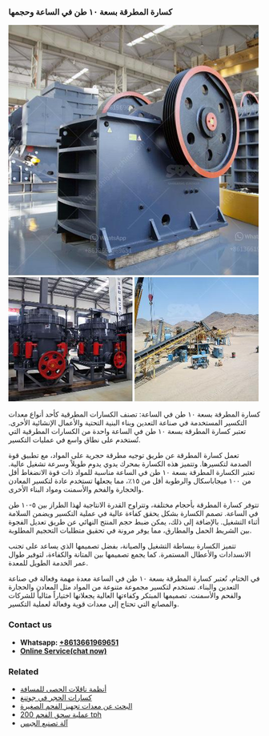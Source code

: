 <h3>كسارة المطرقة بسعة ١٠ طن في الساعة وحجمها</h3><img src='1701853105.jpg' alt=''><p>كسارة المطرقة بسعة ١٠ طن في الساعة: تصنف الكسارات المطرقية كأحد أنواع معدات التكسير المستخدمة في صناعة التعدين وبناء البنية التحتية والأعمال الإنشائية الأخرى. تعتبر كسارة المطرقة بسعة ١٠ طن في الساعة واحدة من الكسارات المطرقية التي تُستخدم على نطاق واسع في عمليات التكسير.</p><p>تعمل كسارة المطرقة عن طريق توجيه مطرقة حجرية على المواد، مع تطبيق قوة الصدمة لتكسيرها. وتتميز هذه الكسارة بمحرك يدوي يدوم طويلاً وسرعة تشغيل عالية. تعتبر الكسارة المطرقة بسعة ١٠ طن في الساعة مناسبة للمواد ذات قوة الانضغاط أقل من ١٠٠ ميجاباسكال والرطوبة أقل من ١٥٪، مما يجعلها تستخدم عادة لتكسير المعادن والحجارة والفحم والأسمنت ومواد البناء الأخرى.</p><p>تتوفر كسارة المطرقة بأحجام مختلفة، وتتراوح القدرة الانتاجية لهذا الطراز بين ٥-١٠ طن في الساعة. تصمم الكسارة بشكل يحقق كفاءة عالية في عملية التكسير ويضمن السلامة أثناء التشغيل. بالإضافة إلى ذلك، يمكن ضبط حجم المنتج النهائي عن طريق تعديل الفجوة بين الشريط الحمل والمطارق، مما يوفر مرونة في تحقيق متطلبات التحجيم المطلوبة.</p><p>تتميز الكسارة ببساطة التشغيل والصيانة، بفضل تصميمها الذي يساعد على تجنب الانسدادات والأعطال المستمرة. كما يجمع تصميمها بين المتانة والكفاءة، لتوفير طوال عمر الخدمة الطويل للمعدة.</p><p>في الختام، تُعتبر كسارة المطرقة بسعة ١٠ طن في الساعة معدة مهمة وفعالة في صناعة التعدين والبناء. تستخدم لتكسير مجموعة متنوعة من المواد مثل المعادن والحجارة والفحم والأسمنت. تصميمها المبتكر وكفاءتها العالية يجعلانها اختياراً مثالياً للشركات والمصانع التي تحتاج إلى معدات قوية وفعالة لعملية التكسير.</p><h3>Contact us</h3><ul><li><strong>Whatsapp:&nbsp;<a href="https://wa.me/8613661969651">+8613661969651</a></strong></li><li><a href="https://swt.shibang-china.com/?git&amp;zhl&amp;كسارة المطرقة بسعة ١٠ طن في الساعة وحجمها"><strong>Online Service(chat now)</strong></a></li></ul><h3>Related</h3><ul><li><a href='أنظمة ناقلات الحصى للمسافة.md'>أنظمة ناقلات الحصى للمسافة</a></li><li><a href='كسارات الحجر في جوتنغ.md'>كسارات الحجر في جوتنغ</a></li><li><a href='البحث عن معدات تجهيز الفحم الصغيرة.md'>البحث عن معدات تجهيز الفحم الصغيرة</a></li><li><a href='عملية سحق الفحم 200 tph.md'>عملية سحق الفحم 200 tph</a></li><li><a href='آلة تصنيع الجبس.md'>آلة تصنيع الجبس</a></li></ul>